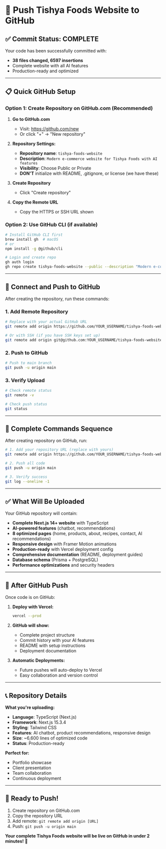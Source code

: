 # 🚀 Push Tishya Foods Website to GitHub

## ✅ **Commit Status: COMPLETE**
Your code has been successfully committed with:
- **38 files changed, 6597 insertions**
- Complete website with all AI features
- Production-ready and optimized

---

## 📋 **Quick GitHub Setup**

### **Option 1: Create Repository on GitHub.com (Recommended)**

1. **Go to GitHub.com**
   - Visit: https://github.com/new
   - Or click "+" → "New repository"

2. **Repository Settings:**
   - **Repository name**: `tishya-foods-website`
   - **Description**: `Modern e-commerce website for Tishya Foods with AI features`
   - **Visibility**: Choose Public or Private
   - **DON'T** initialize with README, .gitignore, or license (we have these)

3. **Create Repository**
   - Click "Create repository"

4. **Copy the Remote URL**
   - Copy the HTTPS or SSH URL shown

### **Option 2: Use GitHub CLI (if available)**
```bash
# Install GitHub CLI first
brew install gh  # macOS
# or
npm install -g @github/cli

# Login and create repo
gh auth login
gh repo create tishya-foods-website --public --description "Modern e-commerce website for Tishya Foods with AI features"
```

---

## 🔗 **Connect and Push to GitHub**

After creating the repository, run these commands:

### **1. Add Remote Repository**
```bash
# Replace with your actual GitHub URL
git remote add origin https://github.com/YOUR_USERNAME/tishya-foods-website.git

# Or with SSH (if you have SSH keys set up)
git remote add origin git@github.com:YOUR_USERNAME/tishya-foods-website.git
```

### **2. Push to GitHub**
```bash
# Push to main branch
git push -u origin main
```

### **3. Verify Upload**
```bash
# Check remote status
git remote -v

# Check push status
git status
```

---

## 🎯 **Complete Commands Sequence**

After creating repository on GitHub, run:

```bash
# 1. Add your repository URL (replace with yours)
git remote add origin https://github.com/YOUR_USERNAME/tishya-foods-website.git

# 2. Push all code
git push -u origin main

# 3. Verify success
git log --oneline -1
```

---

## ✅ **What Will Be Uploaded**

Your GitHub repository will contain:
- **Complete Next.js 14+ website** with TypeScript
- **AI-powered features** (chatbot, recommendations)
- **8 optimized pages** (home, products, about, recipes, contact, AI recommendations)
- **Responsive design** with Framer Motion animations
- **Production-ready** with Vercel deployment config
- **Comprehensive documentation** (README, deployment guides)
- **Database schema** (Prisma + PostgreSQL)
- **Performance optimizations** and security headers

---

## 🚀 **After GitHub Push**

Once code is on GitHub:

1. **Deploy with Vercel:**
   ```bash
   vercel --prod
   ```

2. **GitHub will show:**
   - Complete project structure
   - Commit history with your AI features
   - README with setup instructions
   - Deployment documentation

3. **Automatic Deployments:**
   - Future pushes will auto-deploy to Vercel
   - Easy collaboration and version control

---

## 📞 **Repository Details**

**What you're uploading:**
- **Language**: TypeScript (Next.js)
- **Framework**: Next.js 15.3.4
- **Styling**: Tailwind CSS
- **Features**: AI chatbot, product recommendations, responsive design
- **Size**: ~6,600 lines of optimized code
- **Status**: Production-ready

**Perfect for:**
- Portfolio showcase
- Client presentation
- Team collaboration
- Continuous deployment

---

## 🎉 **Ready to Push!**

1. Create repository on GitHub.com
2. Copy the repository URL
3. Add remote: `git remote add origin [URL]`
4. Push: `git push -u origin main`

**Your complete Tishya Foods website will be live on GitHub in under 2 minutes!** 🌟